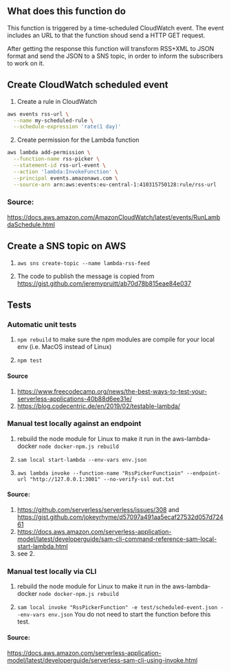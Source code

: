 ## What does this function do
This function is triggered by a time-scheduled CloudWatch event. The event includes an URL to that the function shoud send a HTTP GET request.
 
After getting the response this function will transform RSS+XML to JSON format and send the JSON to a SNS topic, in order to inform the subscribers to work on it.

## Create CloudWatch scheduled event
1. Create a rule in CloudWatch
```bash
aws events rss-url \
  --name my-scheduled-rule \
  --schedule-expression 'rate(1 day)'
```

2. Create permission for the Lambda function
```bash
aws lambda add-permission \
  --function-name rss-picker \
  --statement-id rss-url-event \
  --action 'lambda:InvokeFunction' \
  --principal events.amazonaws.com \
  --source-arn arn:aws:events:eu-central-1:410315750128:rule/rss-url
```

### Source:
https://docs.aws.amazon.com/AmazonCloudWatch/latest/events/RunLambdaSchedule.html

## Create a SNS topic on AWS
1. `aws sns create-topic --name lambda-rss-feed`

2. The code to publish the message is copied from https://gist.github.com/jeremypruitt/ab70d78b815eae84e037

## Tests

### Automatic unit tests
1. `npm rebuild` to make sure the npm modules are compile for your local env (i.e. MacOS instead of Linux)

2. `npm test`

#### Source 
1. https://www.freecodecamp.org/news/the-best-ways-to-test-your-serverless-applications-40b88d6ee31e/
2. https://blog.codecentric.de/en/2019/02/testable-lambda/

### Manual test locally against an endpoint

1. rebuild the node module for Linux to make it run in the aws-lambda-docker
`node docker-npm.js rebuild` 

2. `sam local start-lambda --env-vars env.json`

3. `aws lambda invoke --function-name "RssPickerFunctioin" --endpoint-url "http://127.0.0.1:3001" --no-verify-ssl out.txt`

#### Source:
1. https://github.com/serverless/serverless/issues/308 and https://gist.github.com/jokeyrhyme/d57097a491aa5ecaf27532d057d72461
2. https://docs.aws.amazon.com/serverless-application-model/latest/developerguide/sam-cli-command-reference-sam-local-start-lambda.html
3. see 2.

### Manual test locally via CLI
1. rebuild the node module for Linux to make it run in the aws-lambda-docker
`node docker-npm.js rebuild` 

2. `sam local invoke "RssPickerFunction" -e test/scheduled-event.json --env-vars env.json`
You do not need to start the function before this test.

#### Source:
https://docs.aws.amazon.com/serverless-application-model/latest/developerguide/serverless-sam-cli-using-invoke.html
